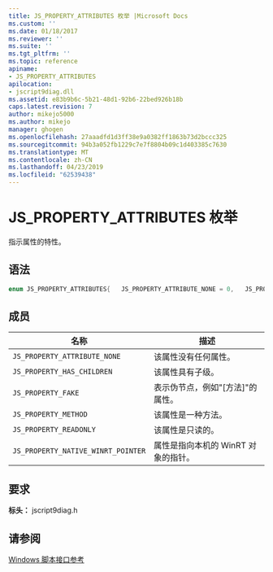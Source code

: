 ```yaml
---
title: JS_PROPERTY_ATTRIBUTES 枚举 |Microsoft Docs
ms.custom: ''
ms.date: 01/18/2017
ms.reviewer: ''
ms.suite: ''
ms.tgt_pltfrm: ''
ms.topic: reference
apiname:
- JS_PROPERTY_ATTRIBUTES
apilocation:
- jscript9diag.dll
ms.assetid: e83b9b6c-5b21-48d1-92b6-22bed926b18b
caps.latest.revision: 7
author: mikejo5000
ms.author: mikejo
manager: ghogen
ms.openlocfilehash: 27aaadfd1d3ff38e9a0382ff1863b73d2bccc325
ms.sourcegitcommit: 94b3a052fb1229c7e7f8804b09c1d403385c7630
ms.translationtype: MT
ms.contentlocale: zh-CN
ms.lasthandoff: 04/23/2019
ms.locfileid: "62539438"
---
```

# <a name="jspropertyattributes-enumeration"></a>JS_PROPERTY_ATTRIBUTES 枚举
指示属性的特性。  
  
## <a name="syntax"></a>语法  
  
```cpp
enum JS_PROPERTY_ATTRIBUTES{   JS_PROPERTY_ATTRIBUTE_NONE = 0,   JS_PROPERTY_HAS_CHILDREN = 0x1,   JS_PROPERTY_FAKE = 0x2,   JS_PROPERTY_METHOD = 0x4,   JS_PROPERTY_READONLY = 0x8,   JS_PROPERTY_NATIVE_WINRT_POINTER = 0x10} JS_PROPERTY_ATTRIBUTES;  
```  
  
## <a name="members"></a>成员  
  
|名称|描述|  
|----------|-----------------|  
|`JS_PROPERTY_ATTRIBUTE_NONE`|该属性没有任何属性。|  
|`JS_PROPERTY_HAS_CHILDREN`|该属性具有子级。|  
|`JS_PROPERTY_FAKE`|表示伪节点，例如"[方法]"的属性。|  
|`JS_PROPERTY_METHOD`|该属性是一种方法。|  
|`JS_PROPERTY_READONLY`|该属性是只读的。|  
|`JS_PROPERTY_NATIVE_WINRT_POINTER`|属性是指向本机的 WinRT 对象的指针。|  
  
## <a name="requirements"></a>要求  
 **标头：** jscript9diag.h  
  
## <a name="see-also"></a>请参阅  
 [Windows 脚本接口参考](../../winscript/reference/windows-script-interfaces-reference.md)